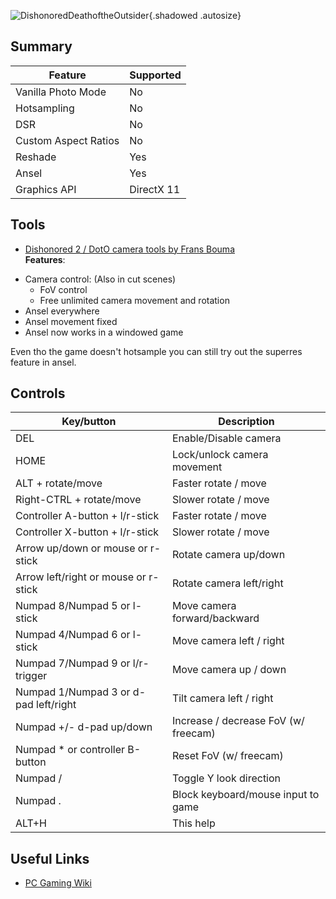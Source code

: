 ![DishonoredDeathoftheOutsider](Images\DishonoredDeathoftheOutsider.png "Shot by Originalnicodr"){.shadowed .autosize}


## Summary

Feature | Supported
--|--
Vanilla Photo Mode | No
Hotsampling | No 
DSR | No
Custom Aspect Ratios | No
Reshade | Yes 
Ansel | Yes
Graphics API | DirectX 11
 
## Tools

* [Dishonored 2 / DotO camera tools by Frans Bouma](https://github.com/FransBouma/InjectableGenericCameraSystem/releases/tag/DH2_102)  
**Features**:
- Camera control: (Also in cut scenes)
	- FoV control
	- Free unlimited camera movement and rotation 
- Ansel everywhere
- Ansel movement fixed
- Ansel now works in a windowed game

Even tho the game doesn't hotsample you can still try out the superres feature in ansel.

## Controls

Key/button | Description
--|--
DEL | Enable/Disable camera
HOME |	Lock/unlock camera movement
ALT + rotate/move |	Faster rotate / move
Right-CTRL + rotate/move | Slower rotate / move
Controller A-button + l/r-stick | Faster rotate / move
Controller X-button + l/r-stick | Slower rotate / move
Arrow up/down or mouse or r-stick | Rotate camera up/down
Arrow left/right or mouse or r-stick | Rotate camera left/right
Numpad 8/Numpad 5 or l-stick | Move camera forward/backward
Numpad 4/Numpad 6 or l-stick | Move camera left / right
Numpad 7/Numpad 9 or l/r-trigger | Move camera up / down
Numpad 1/Numpad 3 or d-pad left/right | Tilt camera left / right
Numpad +/- d-pad up/down | Increase / decrease FoV (w/ freecam)
Numpad * or controller B-button | Reset FoV (w/ freecam)
Numpad / | Toggle Y look direction
Numpad . | Block keyboard/mouse input to game
ALT+H | This help

## Useful Links

* [PC Gaming Wiki](https://www.pcgamingwiki.com/wiki/Dishonored:_Death_of_the_Outsider)
